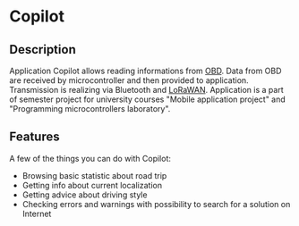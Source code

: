 Copilot
=======

## Description

Application Copilot allows reading informations from [OBD](https://en.wikipedia.org/wiki/On-board_diagnostics). Data from OBD are received by microcontroller and then provided to application. Transmission is realizing via Bluetooth and [LoRaWAN](https://en.wikipedia.org/wiki/LoRa#LoRaWAN). Application is a part of semester project for university courses "Mobile application project" and "Programming microcontrollers laboratory".

## Features

A few of the things you can do with Copilot:
* Browsing basic statistic about road trip
* Getting info about current localization
* Getting advice about driving style
* Checking errors and warnings with possibility to search for a solution on Internet
